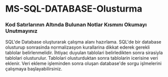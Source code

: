 # MS-SQL-DATABASE-Olusturma 

### Kod Satırlarının Altında Bulunan Notlar Kısmını Okumayı Unutmayınız

SQL'de Database oluşturarak çalışma alanı hazırlama.
SQL'de bir database olusturup sonrasinda normalizasyon kurallarina dikkat ederek gerekli tablolar belirlenmelidir.
İhtiyac duyulan tablolari belirledikten sonra sirasiyla tablolari olusturulur.
Tablolari olusturduktan sonra tablolarin icerisine veri eklenir.
Veri ekleme işleminden sonra oluşan database'de sorgu işlmelerini çalışmaya başlayabilirsiniz.
